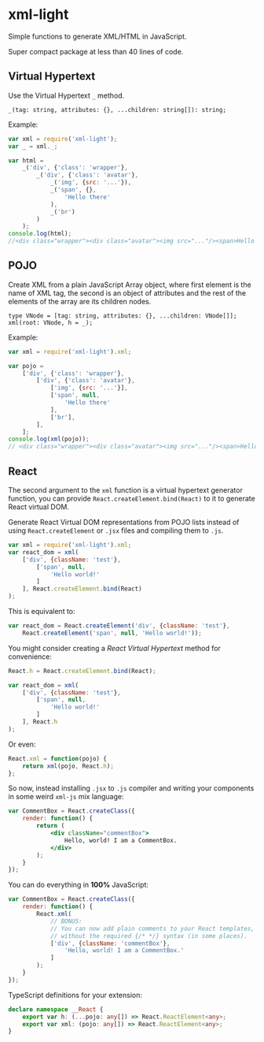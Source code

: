# xml-light

Simple functions to generate XML/HTML in JavaScript.

Super compact package at less than 40 lines of code.

## Virtual Hypertext

Use the Virtual Hypertext `_` method.

    _(tag: string, attributes: {}, ...children: string[]): string;
    
Example:

```js
var xml = require('xml-light');
var _ = xml._;

var html =
    _('div', {'class': 'wrapper'},
        _('div', {'class': 'avatar'},
            _('img', {src: '...'}),
            _('span', {},
                'Hello there'
            ),
            _('br')
        )
    );
console.log(html);
//<div class="wrapper"><div class="avatar"><img src="..."/><span>Hello there</span><br/></div></div>
```

## POJO

Create XML from a plain JavaScript Array object, where first element is the name
of XML tag, the second is an object of attributes and the rest of the elements of 
the array are its children nodes.

    type VNode = [tag: string, attributes: {}, ...children: VNode[]];
    xml(root: VNode, h = _);

Example:

```js
var xml = require('xml-light').xml;

var pojo =
    ['div', {'class': 'wrapper'},
        ['div', {'class': 'avatar'},
            ['img', {src: '...'}],
            ['span', null,
                'Hello there'
            ],
            ['br'],
        ],
    ];
console.log(xml(pojo));
// <div class="wrapper"><div class="avatar"><img src="..."/><span>Hello there</span><br/></div></div>
```

## React

The second argument to the `xml` function is a virtual hypertext generator function, you can provide
`React.createElement.bind(React)` to it to generate React virtual DOM.

Generate React Virtual DOM representations from POJO lists instead of using `React.createElement` or `.jsx`
files and compiling them to `.js`. 

```js
var xml = require('xml-light').xml;
var react_dom = xml(
    ['div', {className: 'test'},
        ['span', null,
            'Hello world!'
        ]
    ], React.createElement.bind(React)
);
```

This is equivalent to:

```js
var react_dom = React.createElement('div', {className: 'test'},
    React.createElement('span', null, 'Hello world!'));
```

You might consider creating a *React Virtual Hypertext* method for convenience:

```js
React.h = React.createElement.bind(React);

var react_dom = xml(
    ['div', {className: 'test'},
        ['span', null,
            'Hello world!'
        ]
    ], React.h
);
```

Or even:

```js
React.xml = function(pojo) {
    return xml(pojo, React.h);
};
```

So now, instead installing `.jsx` to `.js` compiler and writing your components in some weird `xml-js` mix language:

```jsx
var CommentBox = React.createClass({
    render: function() {
        return (
            <div className="commentBox">
                Hello, world! I am a CommentBox.
            </div>
        );
    }
});
```

You can do everything in **100%** JavaScript:

```jsx
var CommentBox = React.createClass({
    render: function() {
        React.xml(
            // BONUS:
            // You can now add plain comments to your React templates,
            // without the required {/* */} syntax (in some places).           
            ['div', {className: 'commentBox'},
                'Hello, world! I am a CommentBox.'
            ]
        );
    }
});
```

TypeScript definitions for your extension:

```ts
declare namespace __React {
    export var h: (...pojo: any[]) => React.ReactElement<any>;
    export var xml: (pojo: any[]) => React.ReactElement<any>;
}
```
